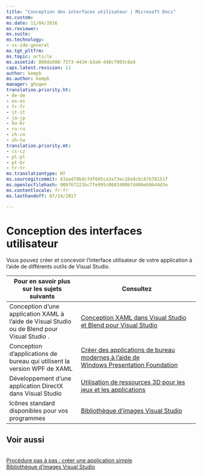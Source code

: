 ```yaml
---
title: "Conception des interfaces utilisateur | Microsoft Docs"
ms.custom: 
ms.date: 11/04/2016
ms.reviewer: 
ms.suite: 
ms.technology:
- vs-ide-general
ms.tgt_pltfrm: 
ms.topic: article
ms.assetid: 880da508-7573-4434-b3a0-d48cf003c0a9
caps.latest.revision: 11
author: kempb
ms.author: kempb
manager: ghogen
translation.priority.ht:
- de-de
- es-es
- fr-fr
- it-it
- ja-jp
- ko-kr
- ru-ru
- zh-cn
- zh-tw
translation.priority.mt:
- cs-cz
- pl-pl
- pt-br
- tr-tr
ms.translationtype: HT
ms.sourcegitcommit: 63aad78bdc7df685ca3a73ec16a9cbc87b78151f
ms.openlocfilehash: 908f67221bc7fe995c0683400bfd406eb9b44d3e
ms.contentlocale: fr-fr
ms.lasthandoff: 07/14/2017

---
```

# Conception des interfaces utilisateur
<a id="designing-user-interfaces" class="xliff"></a>
Vous pouvez créer et concevoir l’interface utilisateur de votre application à l’aide de différents outils de Visual Studio.  
  
|Pour en savoir plus sur les sujets suivants|Consultez|  
|-------------------------|---------|  
|Conception d’une application XAML à l’aide de Visual Studio ou de Blend pour Visual Studio   .|[Conception XAML dans Visual Studio et Blend pour Visual Studio](../designers/designing-xaml-in-visual-studio.md)|  
|Conception d’applications de bureau qui utilisent la version WPF de XAML|[Créer des applications de bureau modernes à l’aide de Windows Presentation Foundation](../designers/create-modern-desktop-applications-with-windows-presentation-foundation.md)|  
|Développement d’une application DirectX dans Visual Studio|[Utilisation de ressources 3D pour les jeux et les applications](../designers/working-with-3-d-assets-for-games-and-apps.md)|  
|Icônes standard disponibles pour vos programmes|[Bibliothèque d’images Visual Studio](../designers/the-visual-studio-image-library.md)|  
  
## Voir aussi
<a id="see-also" class="xliff"></a>  
 [Procédure pas à pas : créer une application simple](../ide/walkthrough-create-a-simple-application-with-visual-csharp-or-visual-basic.md)   
 [Bibliothèque d’images Visual Studio](../designers/the-visual-studio-image-library.md)
